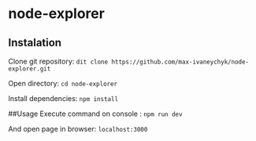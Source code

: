 # node-explorer


## Instalation
Clone git repository:
`dit clone https://github.com/max-ivaneychyk/node-explorer.git`

Open directory:
`cd node-explorer`

Install dependencies:
 `npm install`
 
 ##Usage
 Execute command on console :
 `npm run dev`
 
 And open page in browser: 
 `localhost:3000`
